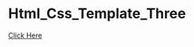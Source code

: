 # Html_Css_Template_Three
<a href="https://ayaeyada.github.io/Html_Css_Template_Three/">Click Here</a>
